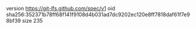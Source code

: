 version https://git-lfs.github.com/spec/v1
oid sha256:352371b78ff68f141f9108d4b031ad7dc9202ec120e8ff7818daf61f7e98bf39
size 235
